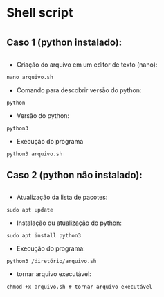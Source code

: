 # Shell script <h1>

## Caso 1 (python instalado): <h2> 

* Criação do arquivo em um editor de texto (nano): 

`nano arquivo.sh`

* Comando para descobrir versão do python:

`python`

* Versão do python:

`python3` 

* Execução do programa

`python3 arquivo.sh`

## Caso 2 (python não instalado): <h2>

* Atualização da lista de pacotes:

`sudo apt update`

* Instalação ou atualização do python:

`sudo apt install python3`

* Execução do programa:

`python3 /diretório/arquivo.sh`

* tornar arquivo executável:
 
`chmod +x arquivo.sh # tornar arquivo executável`
